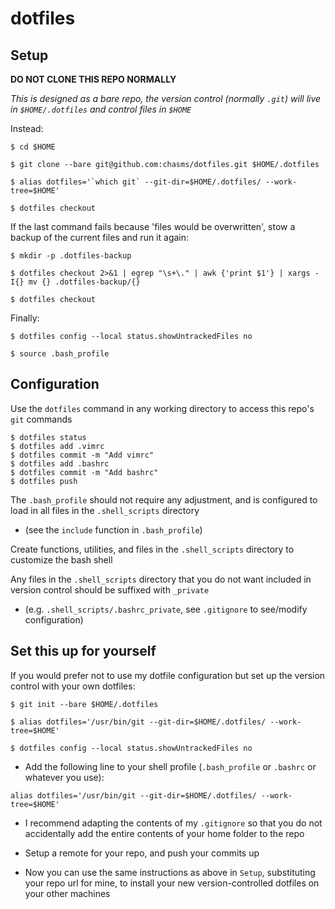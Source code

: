 # dotfiles

## Setup
**DO NOT CLONE THIS REPO NORMALLY**

*This is designed as a bare repo, the version control (normally `.git`) will live in `$HOME/.dotfiles` and control files in `$HOME`*

Instead:

```
$ cd $HOME

$ git clone --bare git@github.com:chasms/dotfiles.git $HOME/.dotfiles

$ alias dotfiles='`which git` --git-dir=$HOME/.dotfiles/ --work-tree=$HOME'

$ dotfiles checkout
```

If the last command fails because 'files would be overwritten', stow a backup of the current files and run it again:

```
$ mkdir -p .dotfiles-backup

$ dotfiles checkout 2>&1 | egrep "\s+\." | awk {'print $1'} | xargs -I{} mv {} .dotfiles-backup/{}

$ dotfiles checkout
```

Finally:

```
$ dotfiles config --local status.showUntrackedFiles no

$ source .bash_profile
```

## Configuration

Use the `dotfiles` command in any working directory to access this repo's `git` commands

  ```
  $ dotfiles status
  $ dotfiles add .vimrc
  $ dotfiles commit -m "Add vimrc"
  $ dotfiles add .bashrc
  $ dotfiles commit -m "Add bashrc"
  $ dotfiles push
  ```

The `.bash_profile` should not require any adjustment, and is configured to load in all files in the `.shell_scripts` directory
  
  * (see the `include` function in `.bash_profile`)

Create functions, utilities, and files in the `.shell_scripts` directory to customize the bash shell

Any files in the `.shell_scripts` directory that you do not want included in version control should be suffixed with `_private`

  * (e.g. `.shell_scripts/.bashrc_private`, see `.gitignore` to see/modify configuration)

## Set this up for yourself

If you would prefer not to use my dotfile configuration but set up the version control with your own dotfiles:

  ```
  $ git init --bare $HOME/.dotfiles

  $ alias dotfiles='/usr/bin/git --git-dir=$HOME/.dotfiles/ --work-tree=$HOME'

  $ dotfiles config --local status.showUntrackedFiles no
  ```
  
  * Add the following line to your shell profile (`.bash_profile` or `.bashrc` or whatever you use):

  ```
  alias dotfiles='/usr/bin/git --git-dir=$HOME/.dotfiles/ --work-tree=$HOME'
  ```
  * I recommend adapting the contents of my `.gitignore` so that you do not accidentally add the entire contents of your home folder to the repo

  * Setup a remote for your repo, and push your commits up

  * Now you can use the same instructions as above in `Setup`, substituting your repo url for mine, to install your new version-controlled dotfiles on your other machines

